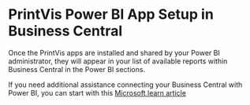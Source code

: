 # PrintVis Power BI App Setup in Business Central

Once the PrintVis apps are installed and shared by your Power BI administrator, they will appear in your list of available reports within Business Central in the Power BI sections.

If you need additional assistance connecting your Business Central with Power BI, you can start with this <a href="https://learn.microsoft.com/en-us/dynamics365/business-central/across-working-with-powerbi" target="_blank">Microsoft learn article</a>